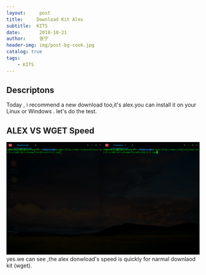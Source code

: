 ```yaml
---
layout:     post
title:     Download Kit Alex
subtitle:  KITS
date:       2018-10-21
author:     张宁
header-img: img/post-bg-cook.jpg
catalog: true
tags:
    - KITS
---
```



## Descriptons
Today , i recommend a new download too,it's alex.you can install it on your Linux or Windows .
let's do the test.
<br>
## ALEX VS WGET Speed   
<img src='/img/deepin-alex.gif'>
<br>
yes.we can see ,the  alex donwload's speed is quickly for narmal downlaod kit (wget).
